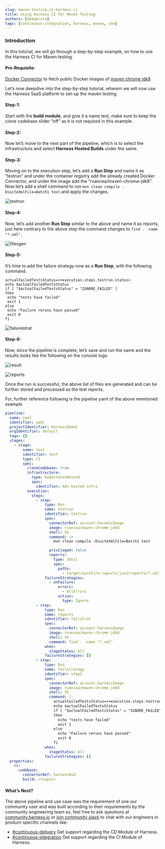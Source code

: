 ```yaml
---
slug: maven-testing-in-harness-ci
title: Using Harness CI for Maven Testing
authors: [debabrata]
tags: [continuous-integration, harness, maven, cme]
---
```


### Introduction

In this tutorial, we will go through a step-by-step example, on how to use the Harness CI for Maven testing. 

#### Pre-Requisite:
[Docker Connector](https://docs.harness.io/article/u9bsd77g5a-docker-registry-connector-settings-reference#docker-connector-settings-reference) to fetch public Docker images of [maven chrome jdk8](https://hub.docker.com/r/rvancea/maven-chrome-jdk8)

Let’s now deepdive into the step-by-step tutorial, wherein we will now use the Harness SaaS platform to set-up the maven testing:

#### Step-1:
Start with the **build module**, and give it a name test, make sure to keep the clone codebase slider “off” as it is not required in this example.

#### Step-2:
Now let’s move to the next part of the pipeline, which is to select the infrastructure and select **Harness Hosted Builds** under the same.

#### Step-3:
Moving on to the execution step, let’s add a **Run Step** and name it as “testrun” and under the container registry add the already created Docker Connector, and under the image add the “rvancea/maven-chrome-jdk8”. Now let’s add a shell command to run `mvn clean compile -DsuiteXmlFile=Batch1 test`  and apply the changes. 


![testrun](testrun.png)


#### Step-4:
Now, let’s add another **Run Step** similar to the above and name it as reports, just here contrary to the above step the command changes to `find . -name "*.xml"`.


![filesgen](filesgen.png)


#### Step-5:
It’s time to add the failure strategy now as a **Run Step**, with the following command.
```shell
actualFailedTestsStatus=<+execution.steps.testrun.status>
echo $actualFailedTestsStatus
if [ "$actualFailedTestsStatus" = "IGNORE_FAILED" ]
then
 echo "tests have failed"
 exit 1
else
 echo "Failure reruns have passed"
 exit 0
fi
```

![faliurestrat](failurestrat.png)



#### Step-6:
Now, since the pipeline is complete, let’s save and run the same and the results looks like the following on the console logs.

![result](./result.png)

![reports](./reports.png)


Once the run is successful, the above list of files are generated and can be further stored and processed as the test reports. 

For, further reference following is the pipeline yaml of the above mentioned example

```yaml
pipeline:
  name: yaml
  identifier: yaml
  projectIdentifier: HarnessDemo1
  orgIdentifier: default
  tags: {}
  stages:
    - stage:
        name: test
        identifier: test
        type: CI
        spec:
          cloneCodebase: true
          infrastructure:
            type: KubernetesHosted
            spec:
              identifier: k8s-hosted-infra
          execution:
            steps:
              - step:
                  type: Run
                  name: testrun
                  identifier: testrun
                  spec:
                    connectorRef: account.harnessImage
                    image: rvancea/maven-chrome-jdk8
                    shell: Sh
                    command: |+
                      mvn clean compile -DsuiteXmlFile=Batch1 test

                    privileged: false
                    reports:
                      type: JUnit
                      spec:
                        paths:
                          - target/surefire-reports/junitreports/*.xml
                  failureStrategies:
                    - onFailure:
                        errors:
                          - AllErrors
                        action:
                          type: Ignore
              - step:
                  type: Run
                  name: reports
                  identifier: failstrat
                  spec:
                    connectorRef: account.harnessImage
                    image: rvancea/maven-chrome-jdk8
                    shell: Sh
                    command: find . -name "*.xml"
                  when:
                    stageStatus: All
                  failureStrategies: []
              - step:
                  type: Run
                  name: failstrategy
                  identifier: step3
                  spec:
                    connectorRef: account.harnessImage
                    image: rvancea/maven-chrome-jdk8
                    shell: Sh
                    command: |-
                      actualFailedTestsStatus=<+execution.steps.testrun.status>
                      echo $actualFailedTestsStatus
                      if [ "$actualFailedTestsStatus" = "IGNORE_FAILED" ]
                      then
                        echo "tests have failed"
                        exit 1
                      else 
                        echo "Failure reruns have passed"
                        exit 0
                      fi 
                  when:
                    stageStatus: All
                  failureStrategies: []
  properties:
    ci:
      codebase:
        connectorRef: harnessRud
        build: <+input> 
```
#### What’s Next?
The above pipeline and use case was the requirement of one our community user and was built according to their requirements by the community engineering team so, feel free to ask questions at [community.harness.io](https://community.harness.io/c/harness/7) or  [join community slack](https://join.slack.com/t/harnesscommunity/shared_invite/zt-y4hdqh7p-RVuEQyIl5Hcx4Ck8VCvzBw) to chat with our engineers in product-specific channels like:

- [#continuous-delivery](https://join.slack.com/share/enQtMzkwNjIzMDIxMDEwMy1mYjM2M2FlY2Y3ZWM5ZTRiMGM0MzI1ZTA2YzIxNDYzYjFiODVjZjZlZmE5ZTRmZmZlZjEzYWY1YzU4ODdmNmVj)  Get support regarding the CD Module of Harness.
- [#continuous-integration](https://join.slack.com/share/enQtMzkyMzI1ODcxNzAxMi05MTI2M2VlNmVhZDY4NTlkM2JiODgxNWQ5NzY4NGU4MjE0MDQ1MDhlZTM0ZjA1ZjAyNjc3N2E4YmY2ZTc2YWY0) Get support regarding the CI Module of Harness.